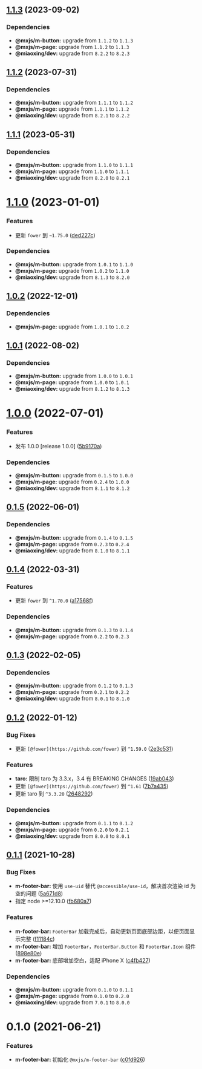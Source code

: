 ## [1.1.3](https://github.com/miaoxing/mxjs-m-footer-bar/compare/v1.1.2...v1.1.3) (2023-09-02)





### Dependencies

* **@mxjs/m-button:** upgrade from `1.1.2` to `1.1.3`
* **@mxjs/m-page:** upgrade from `1.1.2` to `1.1.3`
* **@miaoxing/dev:** upgrade from `8.2.2` to `8.2.3`

## [1.1.2](https://github.com/miaoxing/mxjs-m-footer-bar/compare/v1.1.1...v1.1.2) (2023-07-31)





### Dependencies

* **@mxjs/m-button:** upgrade from `1.1.1` to `1.1.2`
* **@mxjs/m-page:** upgrade from `1.1.1` to `1.1.2`
* **@miaoxing/dev:** upgrade from `8.2.1` to `8.2.2`

## [1.1.1](https://github.com/miaoxing/mxjs-m-footer-bar/compare/v1.1.0...v1.1.1) (2023-05-31)





### Dependencies

* **@mxjs/m-button:** upgrade from `1.1.0` to `1.1.1`
* **@mxjs/m-page:** upgrade from `1.1.0` to `1.1.1`
* **@miaoxing/dev:** upgrade from `8.2.0` to `8.2.1`

# [1.1.0](https://github.com/miaoxing/mxjs-m-footer-bar/compare/v1.0.2...v1.1.0) (2023-01-01)


### Features

* 更新 `fower` 到 `~1.75.0` ([ded227c](https://github.com/miaoxing/mxjs-m-footer-bar/commit/ded227c2e6f67ae360f9ab2d333c0c866b095014))





### Dependencies

* **@mxjs/m-button:** upgrade from `1.0.1` to `1.1.0`
* **@mxjs/m-page:** upgrade from `1.0.2` to `1.1.0`
* **@miaoxing/dev:** upgrade from `8.1.3` to `8.2.0`

## [1.0.2](https://github.com/miaoxing/mxjs-m-footer-bar/compare/v1.0.1...v1.0.2) (2022-12-01)





### Dependencies

* **@mxjs/m-page:** upgrade from `1.0.1` to `1.0.2`

## [1.0.1](https://github.com/miaoxing/mxjs-m-footer-bar/compare/v1.0.0...v1.0.1) (2022-08-02)





### Dependencies

* **@mxjs/m-button:** upgrade from `1.0.0` to `1.0.1`
* **@mxjs/m-page:** upgrade from `1.0.0` to `1.0.1`
* **@miaoxing/dev:** upgrade from `8.1.2` to `8.1.3`

# [1.0.0](https://github.com/miaoxing/mxjs-m-footer-bar/compare/v0.1.5...v1.0.0) (2022-07-01)


### Features

* 发布 1.0.0 [release 1.0.0] ([5b9170a](https://github.com/miaoxing/mxjs-m-footer-bar/commit/5b9170a8b39448ed65d08a1cca19be46629645c9))





### Dependencies

* **@mxjs/m-button:** upgrade from `0.1.5` to `1.0.0`
* **@mxjs/m-page:** upgrade from `0.2.4` to `1.0.0`
* **@miaoxing/dev:** upgrade from `8.1.1` to `8.1.2`

## [0.1.5](https://github.com/miaoxing/mxjs-m-footer-bar/compare/v0.1.4...v0.1.5) (2022-06-01)





### Dependencies

* **@mxjs/m-button:** upgrade from `0.1.4` to `0.1.5`
* **@mxjs/m-page:** upgrade from `0.2.3` to `0.2.4`
* **@miaoxing/dev:** upgrade from `8.1.0` to `8.1.1`

## [0.1.4](https://github.com/miaoxing/mxjs-m-footer-bar/compare/v0.1.3...v0.1.4) (2022-03-31)


### Features

* 更新 `fower` 到 `^1.70.0` ([a17568f](https://github.com/miaoxing/mxjs-m-footer-bar/commit/a17568ff368b745d60fbe740b34e1ec1f15c718f))





### Dependencies

* **@mxjs/m-button:** upgrade from `0.1.3` to `0.1.4`
* **@mxjs/m-page:** upgrade from `0.2.2` to `0.2.3`

## [0.1.3](https://github.com/miaoxing/mxjs-m-footer-bar/compare/v0.1.2...v0.1.3) (2022-02-05)





### Dependencies

* **@mxjs/m-button:** upgrade from `0.1.2` to `0.1.3`
* **@mxjs/m-page:** upgrade from `0.2.1` to `0.2.2`
* **@miaoxing/dev:** upgrade from `8.0.1` to `8.1.0`

## [0.1.2](https://github.com/miaoxing/mxjs-m-footer-bar/compare/v0.1.1...v0.1.2) (2022-01-12)


### Bug Fixes

* 更新 `[@fower](https://github.com/fower)` 到 `^1.59.0` ([2e3c531](https://github.com/miaoxing/mxjs-m-footer-bar/commit/2e3c5317fedff100643e1f28cfb202cf26eb7f7b))


### Features

* **taro:** 限制 taro 为 3.3.x，3.4 有 BREAKING CHANGES ([19ab043](https://github.com/miaoxing/mxjs-m-footer-bar/commit/19ab043d5b52e95a597a714e8da3353508389716))
* 更新 `[@fower](https://github.com/fower)` 到 `^1.61` ([7b7a435](https://github.com/miaoxing/mxjs-m-footer-bar/commit/7b7a435c8d7da20041ff3b804459ee3b8db9ec41))
* 更新 taro 到 `^3.3.20` ([2648292](https://github.com/miaoxing/mxjs-m-footer-bar/commit/264829291442df38eaba5a8f4d8ba1b158dae221))





### Dependencies

* **@mxjs/m-button:** upgrade from `0.1.1` to `0.1.2`
* **@mxjs/m-page:** upgrade from `0.2.0` to `0.2.1`
* **@miaoxing/dev:** upgrade from `8.0.0` to `8.0.1`

## [0.1.1](https://github.com/miaoxing/mxjs-m-footer-bar/compare/v0.1.0...v0.1.1) (2021-10-28)


### Bug Fixes

* **m-footer-bar:** 使用 `use-uid` 替代 `@accessible/use-id`，解决首次渲染 id 为空的问题 ([5a671d8](https://github.com/miaoxing/mxjs-m-footer-bar/commit/5a671d8041cc4f8de4df1d8429e370fa11903cab))
* 指定 node >=12.10.0 ([fb680a7](https://github.com/miaoxing/mxjs-m-footer-bar/commit/fb680a7cb549c331e0001947a546ea3b02f65bd2))


### Features

* **m-footer-bar:** `FooterBar` 加载完成后，自动更新页面底部边距，以便页面显示完整 ([f11184c](https://github.com/miaoxing/mxjs-m-footer-bar/commit/f11184ce4567390808e304d581d79f3e6ab4082d))
* **m-footer-bar:** 增加 `FooterBar`，`FooterBar.Button` 和 `FooterBar.Icon` 组件 ([898e80e](https://github.com/miaoxing/mxjs-m-footer-bar/commit/898e80ea5367e558e0c4c39b6a6fbc029b5ffc4e))
* **m-footer-bar:** 底部增加空白，适配 iPhone X ([c4fb427](https://github.com/miaoxing/mxjs-m-footer-bar/commit/c4fb4272e863b03b3b025d1f64386b3ddbafbca5))





### Dependencies

* **@mxjs/m-button:** upgrade from `0.1.0` to `0.1.1`
* **@mxjs/m-page:** upgrade from `0.1.0` to `0.2.0`
* **@miaoxing/dev:** upgrade from `7.0.1` to `8.0.0`

# 0.1.0 (2021-06-21)


### Features

* **m-footer-bar:** 初始化 `@mxjs/m-footer-bar` ([c0fd926](https://github.com/miaoxing/mxjs-m-footer-bar/commit/c0fd926b253ed3a8465bf6103e31b8f67859b41d))
